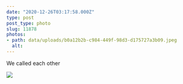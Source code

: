 ```yaml
---
date: "2020-12-26T03:17:58.000Z"
type: post 
post_type: photo
slug: 11878
photos: 
- path: data/uploads/b0a12b2b-c984-449f-98d3-d175727a3b09.jpeg
  alt: 
---
```

We called each other 


![](https://brandontreb.com/data/uploads/b0a12b2b-c984-449f-98d3-d175727a3b09.jpeg)
